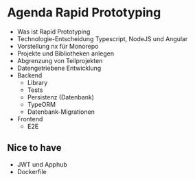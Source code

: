 # Agenda Rapid Prototyping 

* Was ist Rapid Prototyping
* Technologie-Entscheidung Typescript, NodeJS und Angular
* Vorstellung nx für Monorepo
* Projekte und Bibliotheken anlegen
* Abgrenzung von Teilprojekten
* Datengetriebene Entwicklung
* Backend
  * Library
  * Tests
  * Persistenz (Datenbank)
  * TypeORM
  * Datenbank-Migrationen
* Frontend
  * E2E


## Nice to have
* JWT und Apphub
* Dockerfile